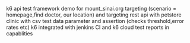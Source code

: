 k6 api test framework demo for mount_sinai.org targeting (scenario = homepage,find doctor, our location) and targeting rest api with petstore clinic 
with csv test data parameter and assertion (checks threshold,error rates etc)
k6 integrated with jenkins CI and k6 cloud test reports in capablities

